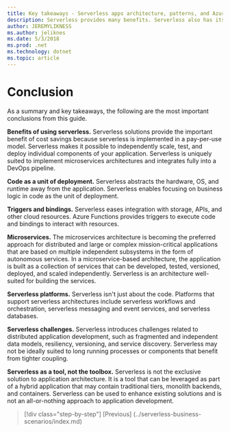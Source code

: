 ```yaml
---
title: Key takeaways - Serverless apps architecture, patterns, and Azure implementation
description: Serverless provides many benefits. Serverless also has its own challenges. Understanding serverless architecture will help you better architect enterprise applications and use serverless benefits where it makes sense.
author: JEREMYLIKNESS
ms.author: jeliknes
ms.date: 5/3/2018
ms.prod: .net
ms.technology: dotnet
ms.topic: article
---
```

# Conclusion

As a summary and key takeaways, the following are the most important conclusions from this guide.

**Benefits of using serverless.** Serverless solutions provide the important benefit of cost savings because serverless is implemented in a pay-per-use model. Serverless makes it possible to independently scale, test, and deploy individual components of your application. Serverless is uniquely suited to implement microservices architectures and integrates fully into a DevOps pipeline.

**Code as a unit of deployment.** Serverless abstracts the hardware, OS, and runtime away from the application. Serverless enables focusing on business logic in code as the unit of deployment.

**Triggers and bindings.** Serverless eases integration with storage, APIs, and other cloud resources. Azure Functions provides triggers to execute code and bindings to interact with resources.

**Microservices.** The microservices architecture is becoming the preferred approach for distributed and large or complex mission-critical applications that are based on multiple independent subsystems in the form of autonomous services. In a microservice-based architecture, the application is built as a collection of services that can be developed, tested, versioned, deployed, and scaled independently. Serverless is an architecture well-suited for building the services.

**Serverless platforms.** Serverless isn't just about the code. Platforms that support serverless architectures include serverless workflows and orchestration, serverless messaging and event services, and serverless databases.

**Serverless challenges.** Serverless introduces challenges related to distributed application development, such as fragmented and independent data models, resiliency, versioning, and service discovery. Serverless may not be ideally suited to long running processes or components that benefit from tighter coupling.

**Serverless as a tool, not the toolbox.** Serverless is not the exclusive solution to application architecture. It is a tool that can be leveraged as part of a hybrid application that may contain traditional tiers, monolith backends, and containers. Serverless can be used to enhance existing solutions and is not an all-or-nothing approach to application development.

>[!div class="step-by-step"]
[Previous] (../serverless-business-scenarios/index.md)
